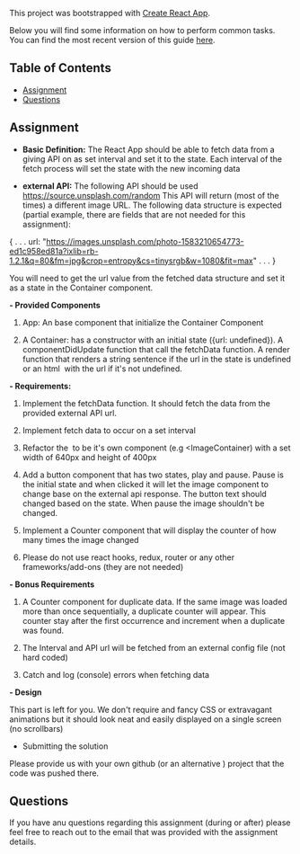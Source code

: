 This project was bootstrapped with [Create React App](https://github.com/facebookincubator/create-react-app).

Below you will find some information on how to perform common tasks.<br>
You can find the most recent version of this guide [here](https://github.com/facebookincubator/create-react-app/blob/master/packages/react-scripts/template/README.md).

## Table of Contents

- [Assignment](#assignment)
- [Questions ](#questions)


## Assignment

- **Basic Definition:** 
  The React App should be able to fetch data from a giving API on as set interval and set it to the state. Each interval of the fetch process will set the state with the new incoming data

- **external API:** The following API should be used https://source.unsplash.com/random 
This API will return (most of the times) a different image URL. The following data structure is expected (partial example, there are fields that are not needed for this assignment): 

{
.
.
.
url: "https://images.unsplash.com/photo-1583210654773-ed1c958ed81a?ixlib=rb-1.2.1&q=80&fm=jpg&crop=entropy&cs=tinysrgb&w=1080&fit=max"
.
.
.
}

You will need to get the url value from the fetched data structure and set it as a state in the Container component. 

**- Provided Components** 

 1.  App:  An base component that initialize the Container Component

 2. A Container: has a constructor with an initial state ({url: undefined}). A componentDidUpdate function that call the fetchData function. A render function that renders
 a string sentence if the url in the state is undefined or an html <img> with the url if it's not undefined.
 
**- Requirements:**

1. Implement the fetchData function. It should fetch the data from the provided external API url.

2. Implement fetch data to occur on a set interval 

3. Refactor the <img> to be it's own component (e.g <ImageContainer) with a set width of 640px and height of 400px

4. Add a button component that has two states, play and pause. Pause is the initial state and when clicked it will let the image component to change base on the external api response. 
The button text should changed based on the state. When pause the image shouldn't be changed.

5. Implement a Counter component that will display the counter of how many times the image changed 

6. Please do not use react hooks, redux, router or any other frameworks/add-ons (they are not needed) 

**- Bonus Requirements** 

1. A Counter component for duplicate data. If the same image was loaded more than once sequentially, a duplicate counter will appear. This counter stay after the first occurrence
and increment when a duplicate was found.

2. The Interval and API url will be fetched from an external config file (not hard coded)

4. Catch and log (console) errors when fetching data

**- Design**

This part is left for you. We don't require and fancy CSS or extravagant animations but it should look neat and easily displayed on a single screen (no scrollbars)

- Submitting the solution

Please provide us with your own github (or an alternative ) project that the code was pushed there.

## Questions

If you have anu questions regarding this assignment (during or after) please feel free to reach out to the email that was provided with the assignment details. 

